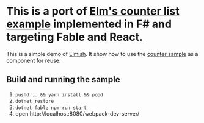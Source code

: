 This is a port of [Elm's counter list example](https://github.com/debois/elm-parts/blob/master/examples/2-counter-list.elm) implemented in F# and targeting Fable and React.
========

This is a simple demo of [Elmish](https://github.com/fable-compiler/fable-elmish).
It show how to use the [counter sample](https://github.com/fable-compiler/fable-elmish/tree/master/samples/react/counter) as a component for reuse.


## Build and running the sample
1. `pushd .. && yarn install && popd`
2. `dotnet restore`
3. `dotnet fable npm-run start`
4. open http://localhost:8080/webpack-dev-server/
